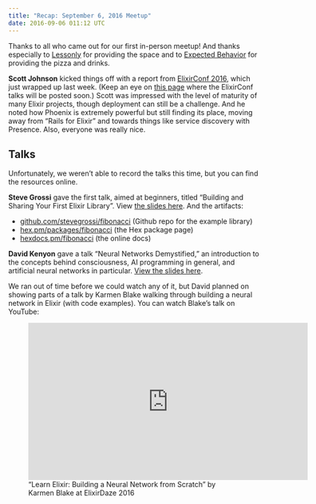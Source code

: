 ```yaml
---
title: "Recap: September 6, 2016 Meetup"
date: 2016-09-06 011:12 UTC
---
```


Thanks to all who came out for our first in-person meetup! And thanks especially to [Lessonly](http://www.lessonly.com) for providing the space and to [Expected Behavior](http://www.expectedbehavior.com/) for providing the pizza and drinks.

**Scott Johnson** kicked things off with a report from [ElixirConf 2016](http://www.elixirconf.com/), which just wrapped up last week. (Keep an eye on [this page](http://confreaks.tv/events/elixirconf2016) where the ElixirConf talks will be posted soon.) Scott was impressed with the level of maturity of many Elixir projects, though deployment can still be a challenge. And he noted how Phoenix is extremely powerful but still finding its place, moving away from “Rails for Elixir” and towards things like service discovery with Presence. Also, everyone was really nice.

## Talks

Unfortunately, we weren’t able to record the talks this time, but you can find the resources online.

**Steve Grossi** gave the first talk, aimed at beginners, titled “Building and Sharing Your First Elixir Library”. View [the slides here](http://work.stevegrossi.com/talks/building-and-sharing-your-first-elixir-library/). And the artifacts:

- [github.com/stevegrossi/fibonacci](https://github.com/stevegrossi/fibonacci) (Github repo for the example library)
- [hex.pm/packages/fibonacci](https://hex.pm/packages/fibonacci) (the Hex package page)
- [hexdocs.pm/fibonacci](https://hexdocs.pm/fibonacci) (the online docs)

**David Kenyon** gave a talk “Neural Networks Demystified,” an introduction to the concepts behind consciousness, AI programming in general, and artificial neural networks in particular. [View the slides here](https://github.com/LambdaPractitioner/talks).

We ran out of time before we could watch any of it, but David planned on showing parts of a talk by Karmen Blake walking through building a neural network in Elixir (with code examples). You can watch Blake’s talk on YouTube:

<figure>
  <div class="FlexVideo">
    <iframe width="560" height="315" src="https://www.youtube.com/embed/YE0h9DURSOo" frameborder="0" allowfullscreen></iframe>
  </div>
  <figcaption>“Learn Elixir: Building a Neural Network from Scratch” by Karmen Blake at ElixirDaze 2016</figcaption>
</figure>
